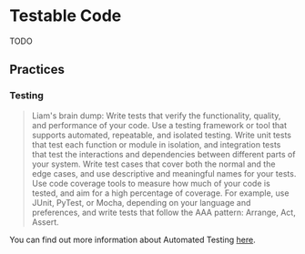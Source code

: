 # Testable Code

TODO

## Practices

### Testing

> Liam's brain dump: Write tests that verify the functionality, quality, and performance of your code. Use a testing framework or tool that supports automated, repeatable, and isolated testing. Write unit tests that test each function or module in isolation, and integration tests that test the interactions and dependencies between different parts of your system. Write test cases that cover both the normal and the edge cases, and use descriptive and meaningful names for your tests. Use code coverage tools to measure how much of your code is tested, and aim for a high percentage of coverage. For example, use JUnit, PyTest, or Mocha, depending on your language and preferences, and write tests that follow the AAA pattern: Arrange, Act, Assert.

You can find out more information about Automated Testing [here](../automated-testing/).